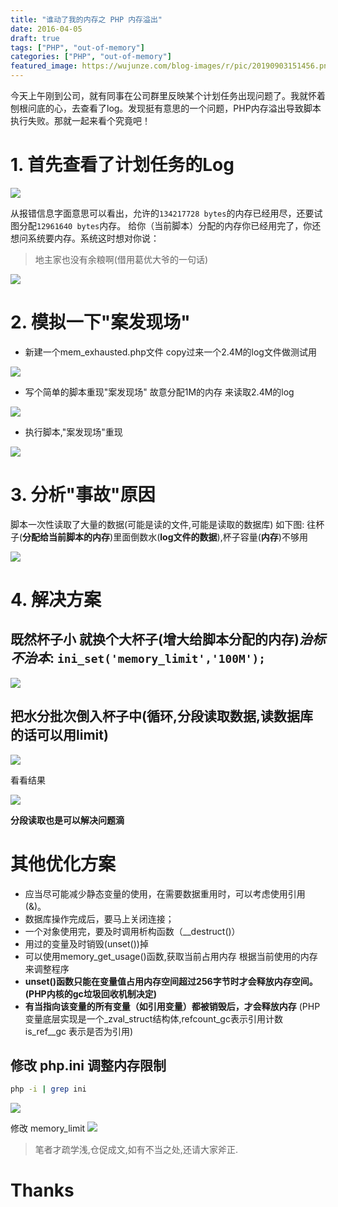 ```yaml
---
title: "谁动了我的内存之 PHP 内存溢出"
date: 2016-04-05
draft: true
tags: ["PHP", "out-of-memory"]
categories: ["PHP", "out-of-memory"]
featured_image: https://wujunze.com/blog-images/r/pic/20190903151456.png
---
```


今天上午刚到公司，就有同事在公司群里反映某个计划任务出现问题了。我就怀着刨根问底的心，去查看了log。发现挺有意思的一个问题，PHP内存溢出导致脚本执行失败。那就一起来看个究竟吧！



# 1. 首先查看了计划任务的Log
   
![](https://wujunze.com/blog-images/r/pic/20190903151023.png)


从报错信息字面意思可以看出，允许的``134217728 bytes``的内存已经用尽，还要试图分配``12961640 bytes``内存。
给你（当前脚本）分配的内存你已经用完了，你还想问系统要内存。系统这时想对你说：
> 地主家也没有余粮啊(借用葛优大爷的一句话)


![](https://wujunze.com/blog-images/r/pic/20190903151222.png)


# 2. 模拟一下"案发现场"
* 新建一个mem_exhausted.php文件  copy过来一个2.4M的log文件做测试用
   
![](https://wujunze.com/blog-images/r/pic/20190903151234.png)

* 写个简单的脚本重现"案发现场" 故意分配1M的内存 来读取2.4M的log

![](https://wujunze.com/blog-images/r/pic/20190903151317.png)

* 执行脚本,"案发现场"重现

![](https://wujunze.com/blog-images/r/pic/20190903151337.png)


# 3. 分析"事故"原因
   脚本一次性读取了大量的数据(可能是读的文件,可能是读取的数据库)
   如下图:   往杯子(**分配给当前脚本的内存**)里面倒数水(**log文件的数据**),杯子容量(**内存**)不够用
  
![](https://wujunze.com/blog-images/r/pic/20190903151346.png)


# 4. 解决方案

## 既然杯子小  就换个大杯子(增大给脚本分配的内存)*治标不治本*:  ``` ini_set('memory_limit','100M');  ```
 
![](https://wujunze.com/blog-images/r/pic/20190903151358.png)

## 把水分批次倒入杯子中(循环,分段读取数据,读数据库的话可以用limit) 


![](https://wujunze.com/blog-images/r/pic/20190903151410.png)


  看看结果


![](https://wujunze.com/blog-images/r/pic/20190903151421.png)


**分段读取也是可以解决问题滴**

# 其他优化方案
 - 应当尽可能减少静态变量的使用，在需要数据重用时，可以考虑使用引用(&)。
 - 数据库操作完成后，要马上关闭连接；
 - 一个对象使用完，要及时调用析构函数（__destruct()）
 - 用过的变量及时销毁(unset())掉
 - 可以使用memory_get_usage()函数,获取当前占用内存 根据当前使用的内存来调整程序
 - **unset()函数只能在变量值占用内存空间超过256字节时才会释放内存空间。(PHP内核的gc垃圾回收机制决定)**
 - **有当指向该变量的所有变量（如引用变量）都被销毁后，才会释放内存**
(PHP变量底层实现是一个_zval_struct结构体,refcount_gc表示引用计数 is_ref__gc 表示是否为引用)


## 修改 php.ini 调整内存限制
```bash
php -i | grep ini
```
![](https://wujunze.com/blog-images/r/pic/php-ini.png)

修改 memory_limit 
![](https://wujunze.com/blog-images/r/pic/change_memory_limit.png)





> 笔者才疏学浅,仓促成文,如有不当之处,还请大家斧正.

# Thanks